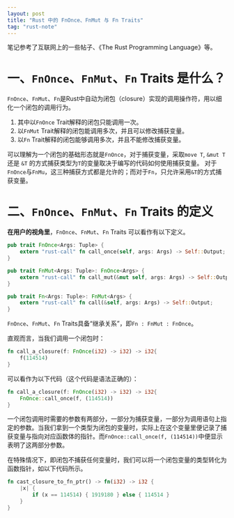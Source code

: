 ```yaml
---
layout: post
title: "Rust 中的 FnOnce、FnMut 与 Fn Traits"
tag: "rust-note"
---
```


笔记参考了互联网上的一些帖子、《The Rust Programming Language》等。

# 一、`FnOnce`、`FnMut`、`Fn` Traits 是什么？

`FnOnce`、`FnMut`、`Fn`是Rust中自动为闭包（closure）实现的调用操作符，用以细化一个闭包的调用行为。

1. 其中以`FnOnce` Trait解释的闭包只能调用一次。
2. 以`FnMut` Trait解释的闭包能调用多次，并且可以修改捕获变量。
3. 以`Fn` Trait解释的闭包能够调用多次，并且不能修改捕获变量。

可以理解为一个闭包的基础形态就是`FnOnce`，对于捕获变量，采取`move T`, `&mut T` 还是 `&T` 的方式捕获类型为`T`的变量取决于编写的代码如何使用捕获变量。
对于`FnOnce`与`FnMu`，这三种捕获方式都是允许的；而对于`Fn`，只允许采用`&T`的方式捕获变量。

# 二、`FnOnce`、`FnMut`、`Fn` Traits 的定义

**在用户的视角里**，`FnOnce`、`FnMut`、`Fn` Traits 可以看作有以下定义。

```rust
pub trait FnOnce<Args: Tuple> {
    extern "rust-call" fn call_once(self, args: Args) -> Self::Output;
}

pub trait FnMut<Args: Tuple>: FnOnce<Args> {
    extern "rust-call" fn call_mut(&mut self, args: Args) -> Self::Output;
}

pub trait Fn<Args: Tuple>: FnMut<Args> {
    extern "rust-call" fn call(&self, args: Args) -> Self::Output;
}
```

`FnOnce`、`FnMut`、`Fn` Traits具备“继承关系”，即`Fn : FnMut : FnOnce`。

直观而言，当我们调用一个闭包时：

```rust
fn call_a_closure(f: FnOnce(i32) -> i32) -> i32{
    f(114514)
}
```

可以看作为以下代码（这个代码是语法正确的）：

```rust
fn call_a_closure(f: FnOnce(i32) -> i32) -> i32{
    FnOnce::call_once(f, (114514))
}
```

一个闭包调用时需要的参数有两部分，一部分为捕获变量，一部分为调用语句上指定的参数。当我们拿到一个类型为闭包的变量时，实际上在这个变量里便记录了捕获变量与指向对应函数体的指针。而`FnOnce::call_once(f, (114514))`中便显示表明了这两部分参数。

在特殊情况下，即闭包不捕获任何变量时，我们可以将一个闭包变量的类型转化为函数指针，如以下代码所示。

```rust
fn cast_closure_to_fn_ptr() -> fn(i32) -> i32 {
    |x| {
        if (x == 114514) { 1919180 } else { 114514 }
    }
}
```
